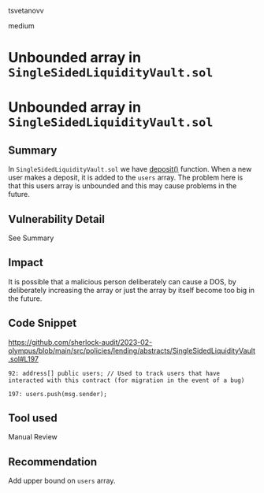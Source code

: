 tsvetanovv

medium

# Unbounded array in `SingleSidedLiquidityVault.sol`

# Unbounded array in `SingleSidedLiquidityVault.sol`

## Summary

In `SingleSidedLiquidityVault.sol` we have [deposit()](https://github.com/sherlock-audit/2023-02-olympus/blob/main/src/policies/lending/abstracts/SingleSidedLiquidityVault.sol#L187) function. When a new user makes a deposit, it is added to the `users` array. The problem here is that this users array is unbounded and this may cause problems in the future.

## Vulnerability Detail

See Summary

## Impact
It is possible that a malicious person deliberately can cause a DOS, by deliberately increasing the array or just the array by itself become too big in the future.

## Code Snippet
https://github.com/sherlock-audit/2023-02-olympus/blob/main/src/policies/lending/abstracts/SingleSidedLiquidityVault.sol#L197
```solidity
92: address[] public users; // Used to track users that have interacted with this contract (for migration in the event of a bug)

197: users.push(msg.sender);
```

## Tool used

Manual Review

## Recommendation

Add upper bound on `users` array.